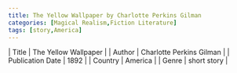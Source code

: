 ```yaml
---
title: The Yellow Wallpaper by Charlotte Perkins Gilman
categories: [Magical Realism,Fiction Literature]
tags: [story,America]
---
```

        
| Title | The Yellow Wallpaper  |
| Author |  Charlotte Perkins Gilman  |
| Publication Date | 1892   |
| Country | America |
| Genre | short story  |
        
